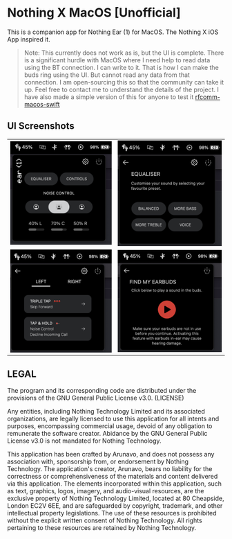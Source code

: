 # Nothing X MacOS [Unofficial]

This is a companion app for Nothing Ear (1) for MacOS. The Nothing X iOS App inspired it.

> Note: This currently does not work as is, but the UI is complete. There is a significant hurdle with MacOS where I need help to read data using the BT connection. I can write to it. That is how I can make the buds ring using the UI. But cannot read any data from that connection. I am open-sourcing this so that the community can take it up. Feel free to contact me to understand the details of the project.
> I have also made a simple version of this for anyone to test it [rfcomm-macos-swift](https://github.com/arunavo4/rfcomm-macos-swift)

## UI Screenshots

<table>
  <tr>
  <td><img src="assets/NothingX.png" alt="NothingX"></td>
    <td><img src="assets/Equaliser.png" alt="Equaliser"></td>
  </tr>
  <tr>
    <td><img src="assets/Controls.png" alt="Controls"></td>
    <td><img src="assets/FindMyBuds.png" alt="FindMyBuds"></td>
  </tr>
</table>

## LEGAL

The program and its corresponding code are distributed under the provisions of the GNU General Public License v3.0. (LICENSE)

Any entities, including Nothing Technology Limited and its associated organizations, are legally licensed to use this application for all intents and purposes, encompassing commercial usage, devoid of any obligation to remunerate the software creator. Abidance by the GNU General Public License v3.0 is not mandated for Nothing Technology.

This application has been crafted by Arunavo, and does not possess any association with, sponsorship from, or endorsement by Nothing Technology. The application's creator, Arunavo, bears no liability for the correctness or comprehensiveness of the materials and content delivered via this application. The elements incorporated within this application, such as text, graphics, logos, imagery, and audio-visual resources, are the exclusive property of Nothing Technology Limited, located at 80 Cheapside, London EC2V 6EE, and are safeguarded by copyright, trademark, and other intellectual property legislations. The use of these resources is prohibited without the explicit written consent of Nothing Technology. All rights pertaining to these resources are retained by Nothing Technology.
